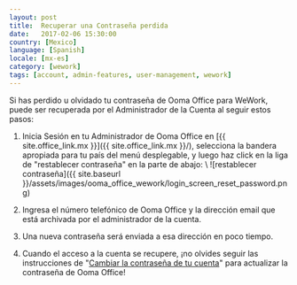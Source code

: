```yaml
---
layout: post
title:  Recuperar una Contraseña perdida
date:   2017-02-06 15:30:00
country: [Mexico]
language: [Spanish]
locale: [mx-es]
category: [wework]
tags: [account, admin-features, user-management, wework]
---
```


Si has perdido u olvidado tu contraseña de Ooma Office para WeWork, puede ser recuperada por el Administrador de la Cuenta al seguir estos pasos:

1. Inicia Sesión en tu Administrador de Ooma Office en [{{ site.office_link.mx }}]({{ site.office_link.mx }}/), selecciona la bandera apropiada para tu país del menú desplegable, y luego haz click en la liga de "restablecer contraseña" en la parte de abajo: \\
   ![restablecer contraseña]({{ site.baseurl }}/assets/images/ooma_office_wework/login_screen_reset_password.png)

2. Ingresa el número telefónico de Ooma Office y la dirección email que está archivada por el administrador de la cuenta.
3. Una nueva contraseña será enviada a esa dirección en poco tiempo.
4. Cuando el acceso a la cuenta se recupere, ¡no olvides seguir las instrucciones de "[Cambiar la contraseña de tu cuenta](/mx/es/changing-your-account-password)" para actualizar la contraseña de Ooma Office!
